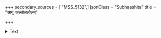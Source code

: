 +++
secondary_sources = [ "MSS_5132",]
jsonClass = "Subhaashita"
title = "आयुः कल्लोललोलम्"

+++

<details><summary>Text</summary>

आयुः कल्लोललोलं कतिपयदिवसस्थायिनी यौवनश्रीर् अर्थाः संकल्पकल्पा घनसमयतडिद्विभ्रमा भोगपूराः।  
कण्ठाश्लेषोपगूढं तदपि च न चिरं यत् प्रियाभिः प्रणीतं ब्रह्मण्यासक्तचित्ता भवत भवभयाम्भोधिपारं तरीतुम्॥
</details>
